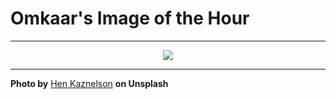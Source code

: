 # Omkaar's Image of the Hour

---

<div align="center">

<a href="https://unsplash.com/photos/a-busy-street-in-tokyo-japan-6B3Nb71JvFw">
  <img src="https://images.unsplash.com/photo-1749984340771-c3a967db0a28?crop=entropy&cs=tinysrgb&fit=max&fm=jpg&ixid=M3w3NjA2Nzh8MHwxfHJhbmRvbXx8fHx8fHx8fDE3NTI3MTQwMDB8&ixlib=rb-4.1.0&q=80&w=1080" style="max-width:100%; height:auto;">
</a>



</div>

---

**Photo by** [Hen Kaznelson](https://unsplash.com/@catchafilm) **on Unsplash**
